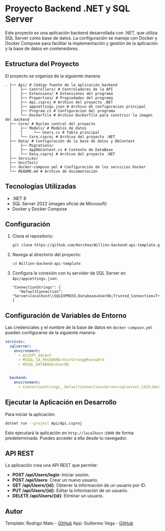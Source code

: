 # Proyecto Backend .NET y SQL Server

Este proyecto es una aplicación backend desarrollada con .NET, que utiliza SQL Server como base de datos. La configuración se maneja con Docker y Docker Compose para facilitar la implementación y gestión de la aplicación y la base de datos en contenedores.

## Estructura del Proyecto

El proyecto se organiza de la siguiente manera:

```plaintext
. ├── Api/ # Código fuente de la aplicación backend
  │    ├── Controllers/ # Controladores de la API
  │    ├── Extensions/ # Extensiones del programa
  │    ├── Properties/ # Propiedades del programa
  │    ├── Api.csproj # Archivo del proyecto .NET
  │    ├── appsettings.json # Archivo de configuracion principal
  │    ├── Program.cs # Configuracion del programa
  │    └── Dockerfile # Archivo Dockerfile para construir la imagen del backend
  ├── Core/ # Nucleo central del proyecto
  │    ├── Models/ # Modelos de datos
  │    │     └── Users.cs # Tabla principal
  │    └── Core.csproj # Archivo del proyecto .NET
  ├── Data/ # Configuración de la base de datos y DbContext
  │    ├── Migrations/
  │    ├── AppDbContext.cs # Contexto de DataBase
  │    └── Data.csproj # Archivo del proyecto .NET
  ├── Services/
  ├── UnitTest/
  ├── docker-compose.yml # Configuración de los servicios Docker
  └── README.md # Archivo de documentación
```

## Tecnologías Utilizadas

- .NET 8
- SQL Server 2022 (imagen oficial de Microsoft)
- Docker y Docker Compose

## Configuración

1. Clona el repositorio:
    ```bash
    git clone https://github.com/Korchea/Willinn-backend-api-template.git
    ```
2. Navega al directorio del proyecto:
    ```bash
    cd Willinn-backend-api-template
    ```
3. Configura la conexión con tu servidor de SQL Server en `Api/appsettings.json`:
    ```
    "ConnectionStrings": {
       "DefaultConnection": "Server=localhost\\SQLEXPRESS;Database=UserDb;Trusted_Connection=True;TrustServerCertificate=True;"
    }
    ```

## Configuración de Variables de Entorno

Las credenciales y el nombre de la base de datos en `docker-compose.yml` pueden configurarse de la siguiente manera:

```yaml
services:
  sqlserver:
    environment:
      - ACCEPT_EULA=Y
      - MSSQL_SA_PASSWORD=YourStrong@Passw0rd
      - MSSQL_DATABASE=UserDb


  backend:
    environment:
      - ConnectionStrings__DefaultConnection=Server=sqlserver,1433;Database=UserDb;User Id=sa;Password=YourStrong@Passw0rd;Encrypt=False;
```

## Ejecutar la Aplicación en Desarrollo

Para iniciar la aplicación:

```bash
dotnet run --project Api/Api.csproj
```

Esto ejecutará la aplicación en `http://localhost:5000` de forma predeterminada. Puedes acceder a ella desde tu navegador.

## API REST

La aplicación crea una API REST que permite:

- **POST /api/Users/login**: Iniciar sesión.
- **POST /api/Users**: Crear un nuevo usuario.
- **GET /api/Users/{id}**: Obtener la información de un usuario por ID.
- **PUT /api/Users/{id}**: Editar la información de un usuario.
- **DELETE /api/Users/{id}**: Eliminar un usuario.

## Autor

Template: Rodrigo Mato - [GitHub](https://github.com/RodrigoMato00)
App: Guillermo Vega - [GitHub](https://github.com/Korchea)